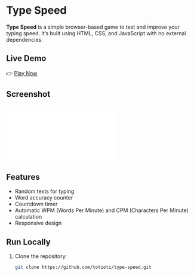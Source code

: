 # Type Speed

**Type Speed** is a simple browser-based game to test and improve your typing speed. It’s built using HTML, CSS, and JavaScript with no external dependencies.

## Live Demo

👉 [Play Now](https://totioti.github.io/type-speed/)

## Screenshot

![Type Speed Screenshot](screenshot.pdf) <!-- Add this image to your repo if available -->

## Features

- Random texts for typing
- Word accuracy counter
- Countdown timer
- Automatic WPM (Words Per Minute) and CPM (Characters Per Minute) calculation
- Responsive design

## Run Locally

1. Clone the repository:
   ```bash
   git clone https://github.com/totioti/type-speed.git

